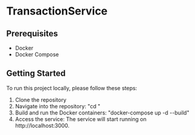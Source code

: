 # TransactionService
## Prerequisites

- Docker
- Docker Compose

## Getting Started

To run this project locally, please follow these steps:
1. Clone the repository
2. Navigate into the repository:
"cd <repository-directory>"
3. Build and run the Docker containers:
"docker-compose up -d --build"
4. Access the service:
The service will start running on http://localhost:3000.
